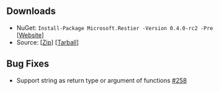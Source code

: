 ## Downloads

 - NuGet: `Install-Package Microsoft.Restier -Version 0.4.0-rc2 -Pre` [[Website](http://www.nuget.org/packages/Microsoft.Restier/0.4.0-rc2)]
 - Source: [[Zip](https://github.com/OData/RESTier/archive/0.4.0-rc2.zip)] [[Tarball](https://github.com/OData/RESTier/archive/0.4.0-rc2.tar.gz)]

## Bug Fixes

  - Support string as return type or argument of functions [#258](https://github.com/OData/RESTier/issues/258)